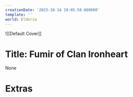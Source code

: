 ```yaml
---
creationDate: '2023-10-14 19:05:58.000000'
template: ''
world: Eldoria
---
```

![[Default Cover]]

# Title: Fumir of Clan Ironheart

None

# Extras

